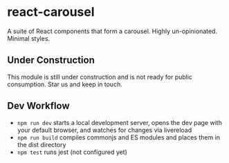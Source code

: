 # react-carousel
A suite of React components that form a carousel.  Highly un-opinionated. Minimal styles.

## Under Construction
This module is still under construction and is not ready for public consumption.  Star us and keep in touch.

## Dev Workflow
- `npm run dev` starts a local development server, opens the dev page with your default browser, and watches for changes via livereload
- `npm run build` compiles commonjs and ES modules and places them in the dist directory
- `npm test` runs jest (not configured yet)

